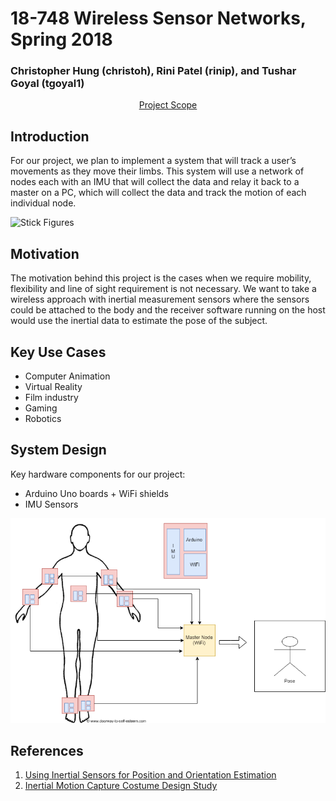 
# 18-748 Wireless Sensor Networks, Spring 2018

### Christopher Hung (christoh), Rini Patel (rinip), and Tushar Goyal (tgoyal1)

<div style="text-align: center;"><a class="nav"  href="https://rinipatel.github.io/PoseCapture/Project_Scope_Document.pdf" target="_blank">Project Scope</a></div>

## Introduction
For our project, we plan to implement a system that will track a user’s movements as they move their limbs. This system will use a network of nodes each with an IMU that will collect the data and relay it back to a master on a PC, which will collect the data and track the motion of each individual node.

![Stick Figures](http://vis.uky.edu/~gravity/Research/Mocap/Mocap_files/image002.jpg)

## Motivation 
The motivation behind this project is the cases when we require mobility, flexibility and line of sight requirement is not necessary. We want to take a wireless approach with inertial measurement sensors where the sensors could be attached to the body and the receiver software running on the host would use the inertial data to estimate the pose of the subject.

## Key Use Cases
- Computer Animation
- Virtual Reality
- Film industry
- Gaming
- Robotics 

## System Design 
Key hardware components for our project:
- Arduino Uno boards + WiFi shields
- IMU Sensors

![Block Diagram](Pose_Capture.png)


## References

1. [Using Inertial Sensors for Position and Orientation Estimation](https://arxiv.org/pdf/1704.06053.pdf)
2. [Inertial Motion Capture Costume Design Study](https://www.ncbi.nlm.nih.gov/pmc/articles/PMC5375898/)

